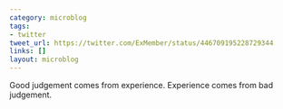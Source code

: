 ```yaml
---
category: microblog
tags:
- twitter
tweet_url: https://twitter.com/ExMember/status/446709195228729344
links: []
layout: microblog
---
```

Good judgement comes from experience. Experience comes from bad judgement.
